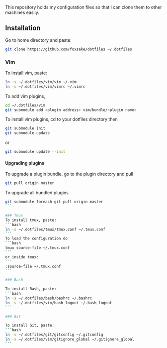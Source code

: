 This repository holds my configuration files so that I can clone them to other machines easily.

## Installation

Go to home directory and paste:

```bash
git clone https://github.com/foxsake/dotfiles ~/.dotfiles
```

### Vim

To install vim, paste:
```bash
ln -s ~/.dotfiles/vim/vim ~/.vim 
ln -s ~/.dotfiles/vim/vimrc ~/.vimrc
```
To add vim plugins,
```bash
cd ~/.dotfiles/vim
git submodule add <plugin address> vim/bundle/<plugin name>
```
To install vim plugins, cd to your dotfiles directory then
```bash
git submodule init
git submodule update
```
or
```bash
git submodule update --init
```
#### Upgrading plugins
To upgrade a plugin bundle, go to the plugin directory and pull
```bash
git pull origin master
```
To upgrade all bundled plugins
``````bash
git submodule foreach git pull origin master
```

### Tmux
To install tmux, paste:
```bash
ln -s ~/.dotfiles/tmux/tmux.conf ~/.tmux.conf
```
To load the configuration do
```bash
tmux source-file ~/.tmux.conf
```
or inside tmux:
```
:source-file ~/.tmux.conf
```

### Bash 

To install Bash, paste:
```bash
ln -s ~/.dotfiles/bash/bashrc ~/.bashrc
ln -s ~/.dotfiles/vim/bash_logout ~/.bash_logout
```

### Git 

To install Git, paste:
```bash
ln -s ~/.dotfiles/git/gitconfig ~/.gitconfig
ln -s ~/.dotfiles/vim/gitignore_global ~/.gitignore_global
```
